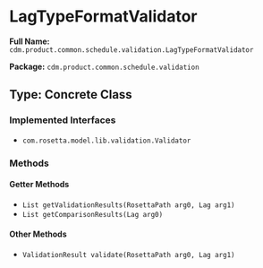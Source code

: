 # LagTypeFormatValidator

**Full Name:** `cdm.product.common.schedule.validation.LagTypeFormatValidator`

**Package:** `cdm.product.common.schedule.validation`

## Type: Concrete Class

### Implemented Interfaces

- `com.rosetta.model.lib.validation.Validator`

### Methods

#### Getter Methods

- `List getValidationResults(RosettaPath arg0, Lag arg1)`
- `List getComparisonResults(Lag arg0)`

#### Other Methods

- `ValidationResult validate(RosettaPath arg0, Lag arg1)`

